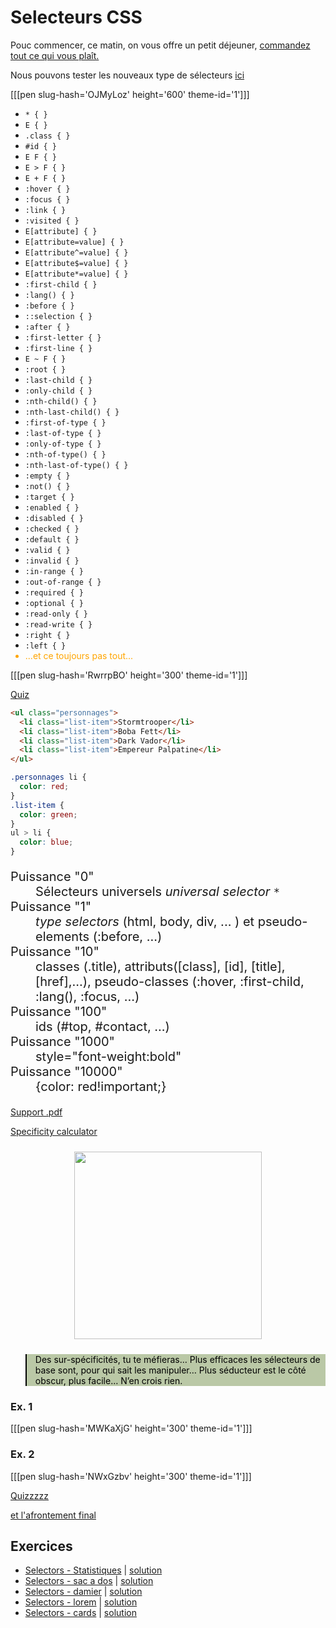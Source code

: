 # Selecteurs CSS

Pouc commencer, ce matin, on vous offre un petit déjeuner, [commandez tout ce qui vous plaît.](https://css-cantine.netlify.app/)

Nous pouvons tester les nouveaux type de sélecteurs [ici](https://codepen.io/alyra/pen/OJMyLoz)

[[[pen slug-hash='OJMyLoz' height='600' theme-id='1']]]

<ul class="columns fragment fade visible current-fragment" data-fragment-index="0">
  <li class="done"><code>* { }</code></li>
  <li class="done"><code>E { }</code></li>
  <li class="done"><code>.class { }</code></li>
  <li class="done"><code>#id { }</code></li>
  <li class="done"><code>E F { }</code></li>
  <li class="done"><code>E &gt; F { }</code></li>
  <li class="done"><code>E + F { }</code></li>
  <li><code>:hover { }</code></li>
  <li><code>:focus { }</code></li>
  <li><code>:link { }</code></li>
  <li><code>:visited { }</code></li>
  <li><code>E[attribute] { }</code></li>
  <li><code>E[attribute=value] { }</code></li>
  <li><code>E[attribute^=value] { }</code></li>
  <li><code>E[attribute$=value] { }</code></li>
  <li><code>E[attribute*=value] { }</code></li>
  <li class="done"><code>:first-child { }</code></li>
  <li><code>:lang() { }</code></li>
  <li><code>:before { }</code></li>
  <li><code>::selection { }</code></li>
  <li><code>:after { }</code></li>
  <li><code>:first-letter { }</code></li>
  <li><code>:first-line { }</code></li>
  <li><code>E ~ F { }</code></li>
  <li><code>:root { }</code></li>
  <li class="done"><code>:last-child { }</code></li>
  <li><code>:only-child { }</code></li>
  <li><code>:nth-child() { }</code></li>
  <li><code>:nth-last-child() { }</code></li>
  <li><code>:first-of-type { }</code></li>
  <li><code>:last-of-type { }</code></li>
  <li><code>:only-of-type { }</code></li>
  <li><code>:nth-of-type() { }</code></li>
  <li><code>:nth-last-of-type() { }</code></li>
  <li><code>:empty { }</code></li>
  <li><code>:not() { }</code></li>
  <li><code>:target { }</code></li>
  <li><code>:enabled { }</code></li>
  <li><code>:disabled { }</code></li>
  <li><code>:checked { }</code></li>
  <li><code>:default { }</code></li>
  <li><code>:valid { }</code></li>
  <li><code>:invalid { }</code></li>
  <li><code>:in-range { }</code></li>
  <li><code>:out-of-range { }</code></li>
  <li><code>:required { }</code></li>
  <li><code>:optional { }</code></li>
  <li><code>:read-only { }</code></li>
  <li><code>:read-write { }</code></li>
  <li><code>:right { }</code></li>
  <li><code>:left { }</code></li>
  <li style="color:orange">...et ce toujours pas tout...</li>
</ul>

[[[pen slug-hash='RwrrpBO' height='300' theme-id='1']]]

[Quiz](https://cdpn.io/alyra/debug/6f79149941afdce6945473428e1395ac)

```html
<ul class="personnages">
  <li class="list-item">Stormtrooper</li>
  <li class="list-item">Boba Fett</li>
  <li class="list-item">Dark Vador</li>
  <li class="list-item">Empereur Palpatine</li>
</ul>
```

```css
.personnages li {
  color: red;
}
.list-item {
  color: green;
}
ul > li {
  color: blue;
}
```

<dl style="font-size:20px">
						<dt>Puissance "0"</dt>
						<dd>Sélecteurs universels <em>universal selector</em> <code>*</code></dd>
						<dt>Puissance "1"</dt>
						<dd><em>type selectors</em> (html, body, div, ... ) et pseudo-elements (:before, ...)</dd>
						<dt>Puissance "10"</dt>
						<dd>classes (.title), attributs([class], [id], [title], [href],...), pseudo-classes (:hover, :first-child, :lang(), :focus, ...)</dd>
						<dt>Puissance "100"</dt>
						<dd>ids (#top, #contact, ...)</dd>
						<dt>Puissance "1000"</dt>
						<dd> style="font-weight:bold"</dd>
						<dt>Puissance "10000"</dt>
						<dd>{color: red!important;}</dd>
					</dl>

[Support .pdf](https://assets.codepen.io/4515922/Tableau_de_cartes%402x.pdf)

[Specificity calculator](https://specificity.keegan.st/)

<img src="https://assets.codepen.io/4515922/Screenshot+2020-06-09+08.45.00.png" width="300" style="display: block; margin: 1.5rem auto"/>
					<blockquote style="background: #bac8a6;
	color: black;
	border-left-color: black;
}">Des sur-spécificités, tu te méfieras… Plus efficaces les sélecteurs de base sont, pour qui sait les manipuler… Plus séducteur est le côté obscur, plus facile… N’en crois rien.
					</blockquote>

### Ex. 1

[[[pen slug-hash='MWKaXjG' height='300' theme-id='1']]]

### Ex. 2

[[[pen slug-hash='NWxGzbv' height='300' theme-id='1']]]

[Quizzzzz](https://cdpn.io/alyra/debug/d341e5aba9eb51c6b9b0f517b45cf812)

[et l'afrontement final](https://codepen.io/pehaa/pen/dEpvXN)

## Exercices

- [Selectors - Statistiques](https://codepen.io/alyra/pen/JjGdeLy) | [solution](https://codepen.io/alyra/pen/351f134590b49036c87d4411ab114932)
- [Selectors - sac a dos](https://codepen.io/alyra/pen/RwrPqYe) | [solution](https://codepen.io/alyra/pen/f44b1d8384c5545652d8eb65e4b84a99)
- [Selectors - damier](https://codepen.io/alyra/pen/MWKwzZe) | [solution](https://codepen.io/alyra/pen/097d079ae3beab1186f3564fdbc2fe1b)
- [Selectors - lorem](https://codepen.io/alyra/pen/gOPpQVJ) | [solution](https://codepen.io/alyra/pen/819a084e0ce8c33dbd8dca7aa1d60370)
- [Selectors - cards](https://codepen.io/alyra/pen/xxZZqVL) | [solution](https://codepen.io/alyra/pen/05daf99332451394a1b1cd41acd71022)
